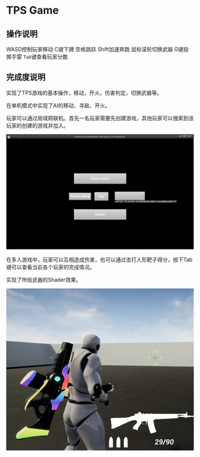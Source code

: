 # TPS Game

## 操作说明

WASD控制玩家移动
C键下蹲
空格跳跃
Shift加速奔跑
鼠标滚轮切换武器
G键投掷手雷
`Tab`键查看玩家分数

## 完成度说明

实现了TPS游戏的基本操作，移动，开火，伤害判定，切换武器等。

在单机模式中实现了AI的移动、寻敌、开火。

玩家可以通过局域网联机。首先一名玩家需要先创建游戏，其他玩家可以搜索到该玩家的创建的游戏并加入。

![image-20220829092833767](Images\image-20220829092833767.png)

在多人游戏中，玩家可以互相造成伤害，也可以通过击打人形靶子得分，按下Tab键可以查看当前各个玩家的完成情况。

实现了所给武器的Shader效果。

![image-20220829092925923](Images\image-20220829092925923.png)
